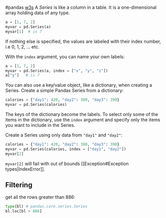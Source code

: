 #pandas
[w3s](https://www.w3schools.com/python/pandas/pandas_series.asp)
A *Series* is like a column in a table. It is a one-dimensional array holding data of any type.
```python
a = [1, 7, 2]  
myvar = pd.Series(a)
myvar[1]  # is 7
```
If nothing else is specified, the values are labeled with their index number, i.e 0, 1, 2, ... etc.

With the `index` argument, you can name your own labels:
```python
a = [1, 7, 2]  
myvar = pd.Series(a, index = ["x", "y", "z"])
a["y"]   # is 7
```

You can also use a key/value object, like a dictionary, when creating a Series.
Create a simple Pandas Series from a dictionary:
```python
calories = {"day1": 420, "day2": 380, "day3": 390}  
myvar = pd.Series(calories)
```
The keys of the dictionary become the labels.
To select only some of the items in the dictionary, use the `index` argument and specify only the items you want to include in the Series.

Create a Series using only data from `"day1"` and `"day2"`:
```python
calories = {"day1": 420, "day2": 380, "day3": 390}  
myvar = pd.Series(calories, index = ["day1", "day2"])
myvar[2]
```
`myvar[2]` will fail with out of bounds [[Exception#Exception types|IndexError]].

## Filtering
get all the rows greater than 886:
```python
type(bl) # pandas.core.series.Series
bl.loc[bl > 886]
```
